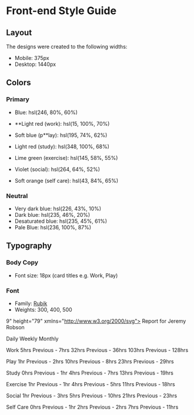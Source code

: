 # Front-end Style Guide

## Layout

The designs were created to the following widths:

- Mobile: 375px
- Desktop: 1440px

## Colors

### Primary

- Blue: hsl(246, 80%, 60%)

- **Light red (work): hsl(15, 100%, 70%)
- Soft blue (p**lay): hsl(195, 74%, 62%)
- Light red (study): hsl(348, 100%, 68%)
- Lime green (exercise): hsl(145, 58%, 55%)
- Violet (social): hsl(264, 64%, 52%)
- Soft orange (self care): hsl(43, 84%, 65%)

### Neutral

- Very dark blue: hsl(226, 43%, 10%)
- Dark blue: hsl(235, 46%, 20%)
- Desaturated blue: hsl(235, 45%, 61%)
- Pale Blue: hsl(236, 100%, 87%)

## Typography

### Body Copy

- Font size: 18px (card titles e.g. Work, Play)

### Font

- Family: [Rubik](https://fonts.google.com/specimen/Rubik)
- Weights: 300, 400, 500

9" height="79" xmlns="http://www.w3.org/2000/svg"><path d="m18.687 10.43 15.464 30.906c.31.682.743 1.322 1.3 1.88.558.557 1.198.99 1.714 1.217L68.237 59.98 52.484 75.732a8.025 8.025 0 0 1-11.355 0L2.934 37.538a8.025 8.025 0 0 1 0-11.356L18.687 10.43Zm19.345-7.99 10.839 10.838 2.065-2.064a5.845 5.845 0 0 1 8.258 0l8.258 8.259a5.845 5.845 0 0 1 0 8.258l-2.064 2.064 10.839 10.84a8.025 8.025 0 0 1 0 11.355l-4.728 4.728L39.126 40.53a1.963 1.963 0 0 1-.578-.413 1.963 1.963 0 0 1-.413-.578L21.95 7.168l4.728-4.728a8.025 8.025 0 0 1 11.355 0Zm17.033 12.903-2.064 2.065 8.258 8.258 2.064-2.064-8.258-8.259Z" fill="#D96C47" fill-rule="nonzero"/></svg>
  Report for
  Jeremy Robson

  Daily
  Weekly
  Monthly

  Work
  5hrs <!-- daily -->
  Previous - 7hrs <!-- daily -->
  32hrs <!-- weekly -->
  Previous - 36hrs <!-- weekly -->
  103hrs <!-- monthly -->
  Previous - 128hrs <!-- monthly -->

  Play
  1hr <!-- daily -->
  Previous - 2hrs <!-- daily -->
  10hrs <!-- weekly -->
  Previous - 8hrs <!-- weekly -->
  23hrs <!-- monthly -->
  Previous - 29hrs <!-- monthly -->

  Study
  0hrs <!-- daily -->
  Previous - 1hr <!-- daily -->
  4hrs <!-- weekly -->
  Previous - 7hrs <!-- weekly -->
  13hrs <!-- monthly -->
  Previous - 19hrs <!-- monthly -->

  Exercise
  1hr <!-- daily -->
  Previous - 1hr <!-- daily -->
  4hrs <!-- weekly -->
  Previous - 5hrs <!-- weekly -->
  11hrs <!-- monthly -->
  Previous - 18hrs <!-- monthly -->

  Social
  1hr <!-- daily -->
  Previous - 3hrs <!-- daily -->
  5hrs <!-- weekly -->
  Previous - 10hrs <!-- weekly -->
  21hrs <!-- monthly -->
  Previous - 23hrs <!-- monthly -->

  Self Care
  0hrs <!-- daily -->
  Previous - 1hr <!-- daily -->
  2hrs <!-- weekly -->
  Previous - 2hrs <!-- weekly -->
  7hrs <!-- monthly -->
  Previous - 11hrs <!-- monthly -->

  
   